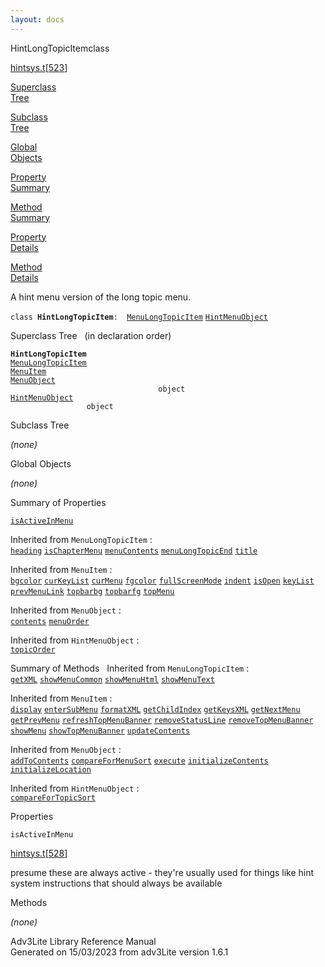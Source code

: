 ```yaml
---
layout: docs
---
```

<span class="title">HintLongTopicItem</span><span class="type">class</span>

[hintsys.t](../file/hintsys.t.html)\[[523](../source/hintsys.t.html#523)\]

[Superclass  
Tree](#_SuperClassTree_)

[Subclass  
Tree](#_SubClassTree_)

[Global  
Objects](#_ObjectSummary_)

[Property  
Summary](#_PropSummary_)

[Method  
Summary](#_MethodSummary_)

[Property  
Details](#_Properties_)

[Method  
Details](#_Methods_)



A hint menu version of the long topic menu.

`class `**`HintLongTopicItem`**` :   `[`MenuLongTopicItem`](../object/MenuLongTopicItem.html) [`HintMenuObject`](../object/HintMenuObject.html)



<span id="_SuperClassTree_"></span>



<span class="hdln">Superclass Tree</span>   (in declaration order)



**`HintLongTopicItem`**  
[`MenuLongTopicItem`](../object/MenuLongTopicItem.html)  
[`MenuItem`](../object/MenuItem.html)  
[`MenuObject`](../object/MenuObject.html)  
`                                 object`  
[`HintMenuObject`](../object/HintMenuObject.html)  
`                 object`  
<span id="_SubClassTree_"></span>



<span class="hdln">Subclass Tree</span>  



*(none)* <span id="_ObjectSummary_"></span>



<span class="hdln">Global Objects</span>  



*(none)* <span id="_PropSummary_"></span>



<span class="hdln">Summary of Properties</span>  



[`isActiveInMenu`](#isActiveInMenu)

Inherited from `MenuLongTopicItem` :  
[`heading`](../object/MenuLongTopicItem.html#heading) [`isChapterMenu`](../object/MenuLongTopicItem.html#isChapterMenu) [`menuContents`](../object/MenuLongTopicItem.html#menuContents) [`menuLongTopicEnd`](../object/MenuLongTopicItem.html#menuLongTopicEnd) [`title`](../object/MenuLongTopicItem.html#title)

Inherited from `MenuItem` :  
[`bgcolor`](../object/MenuItem.html#bgcolor) [`curKeyList`](../object/MenuItem.html#curKeyList) [`curMenu`](../object/MenuItem.html#curMenu) [`fgcolor`](../object/MenuItem.html#fgcolor) [`fullScreenMode`](../object/MenuItem.html#fullScreenMode) [`indent`](../object/MenuItem.html#indent) [`isOpen`](../object/MenuItem.html#isOpen) [`keyList`](../object/MenuItem.html#keyList) [`prevMenuLink`](../object/MenuItem.html#prevMenuLink) [`topbarbg`](../object/MenuItem.html#topbarbg) [`topbarfg`](../object/MenuItem.html#topbarfg) [`topMenu`](../object/MenuItem.html#topMenu)

Inherited from `MenuObject` :  
[`contents`](../object/MenuObject.html#contents) [`menuOrder`](../object/MenuObject.html#menuOrder)

Inherited from `HintMenuObject` :  
[`topicOrder`](../object/HintMenuObject.html#topicOrder)

<span id="_MethodSummary_"></span>



<span class="hdln">Summary of Methods</span>  
Inherited from `MenuLongTopicItem` :  
[`getXML`](../object/MenuLongTopicItem.html#getXML) [`showMenuCommon`](../object/MenuLongTopicItem.html#showMenuCommon) [`showMenuHtml`](../object/MenuLongTopicItem.html#showMenuHtml) [`showMenuText`](../object/MenuLongTopicItem.html#showMenuText)

Inherited from `MenuItem` :  
[`display`](../object/MenuItem.html#display) [`enterSubMenu`](../object/MenuItem.html#enterSubMenu) [`formatXML`](../object/MenuItem.html#formatXML) [`getChildIndex`](../object/MenuItem.html#getChildIndex) [`getKeysXML`](../object/MenuItem.html#getKeysXML) [`getNextMenu`](../object/MenuItem.html#getNextMenu) [`getPrevMenu`](../object/MenuItem.html#getPrevMenu) [`refreshTopMenuBanner`](../object/MenuItem.html#refreshTopMenuBanner) [`removeStatusLine`](../object/MenuItem.html#removeStatusLine) [`removeTopMenuBanner`](../object/MenuItem.html#removeTopMenuBanner) [`showMenu`](../object/MenuItem.html#showMenu) [`showTopMenuBanner`](../object/MenuItem.html#showTopMenuBanner) [`updateContents`](../object/MenuItem.html#updateContents)

Inherited from `MenuObject` :  
[`addToContents`](../object/MenuObject.html#addToContents) [`compareForMenuSort`](../object/MenuObject.html#compareForMenuSort) [`execute`](../object/MenuObject.html#execute) [`initializeContents`](../object/MenuObject.html#initializeContents) [`initializeLocation`](../object/MenuObject.html#initializeLocation)

Inherited from `HintMenuObject` :  
[`compareForTopicSort`](../object/HintMenuObject.html#compareForTopicSort)

<span id="_Properties_"></span>



<span class="hdln">Properties</span>  



<span id="isActiveInMenu"></span>

`isActiveInMenu`

[hintsys.t](../file/hintsys.t.html)\[[528](../source/hintsys.t.html#528)\]



presume these are always active - they're usually used for things like
hint system instructions that should always be available



<span id="_Methods_"></span>



<span class="hdln">Methods</span>  



*(none)*



Adv3Lite Library Reference Manual  
Generated on 15/03/2023 from adv3Lite version 1.6.1


